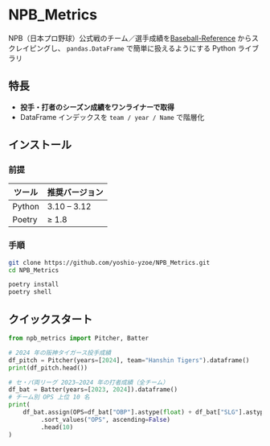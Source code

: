 # NPB_Metrics

NPB（日本プロ野球）公式戦のチーム／選手成績を[Baseball-Reference](https://www.baseball-reference.com/) からスクレイピングし、  `pandas.DataFrame` で簡単に扱えるようにする Python ライブラリ



## 特長
- **投手・打者のシーズン成績をワンライナーで取得**
- DataFrame インデックスを `team / year / Name` で階層化


## インストール

### 前提

| ツール | 推奨バージョン |
|--------|---------------|
| Python | 3.10 – 3.12 |
| Poetry | ≥ 1.8 |

### 手順

```bash
git clone https://github.com/yoshio-yzoe/NPB_Metrics.git
cd NPB_Metrics

poetry install
poetry shell
```

## クイックスタート

```python
from npb_metrics import Pitcher, Batter

# 2024 年の阪神タイガース投手成績
df_pitch = Pitcher(years=[2024], team="Hanshin Tigers").dataframe()
print(df_pitch.head())

# セ・パ両リーグ 2023–2024 年の打者成績（全チーム）
df_bat = Batter(years=[2023, 2024]).dataframe()
# チーム別 OPS 上位 10 名
print(
    df_bat.assign(OPS=df_bat["OBP"].astype(float) + df_bat["SLG"].astype(float))
         .sort_values("OPS", ascending=False)
         .head(10)
)
```

